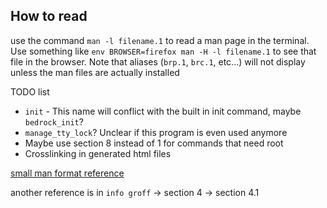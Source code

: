 ## How to read

use the command `man -l filename.1` to read a man page in the terminal. Use something like `env BROWSER=firefox man -H -l filename.1` to see that file in the browser. Note that aliases (`brp.1`, `brc.1`, etc...) will not display unless the man files are actually installed

TODO list

- `init` - This name will conflict with the built in init command, maybe `bedrock_init`?
- `manage_tty_lock`? Unclear if this program is even used anymore
- Maybe use section 8 instead of 1 for commands that need root
- Crosslinking in generated html files

[small man format reference](https://linux.die.net/man/7/man)

another reference is in `info groff` -> section 4 -> section 4.1
